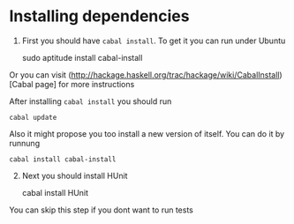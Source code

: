 Installing dependencies
=======================
1. First you should have `cabal install`. To get it you can run under Ubuntu

    sudo aptitude install cabal-install

Or you can visit (http://hackage.haskell.org/trac/hackage/wiki/CabalInstall)[Cabal page] for more instructions

After installing `cabal install` you should run

    cabal update

Also it might propose you too install a new version of itself. You can do it by runnung

    cabal install cabal-install

2. Next you should install HUnit

    cabal install HUnit

You can skip this step if you dont want to run tests
